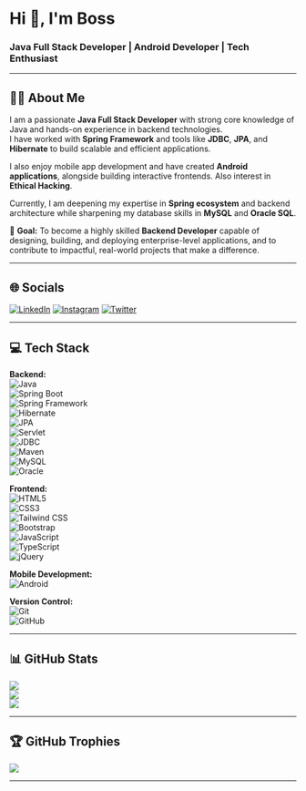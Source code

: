 <h1 align="left">Hi 👋, I'm Boss</h1>
<h3 align="left">Java Full Stack Developer | Android Developer | Tech Enthusiast</h3>

---

## 🧑‍💻 About Me

I am a passionate **Java Full Stack Developer** with strong core knowledge of Java and hands-on experience in backend technologies.  
I have worked with **Spring Framework** and tools like **JDBC**, **JPA**, and **Hibernate** to build scalable and efficient applications.  

I also enjoy mobile app development and have created **Android applications**, alongside building interactive frontends. Also interest in **Ethical Hacking**.

Currently, I am deepening my expertise in **Spring ecosystem** and backend architecture while sharpening my database skills in **MySQL** and **Oracle SQL**.  

🎯 **Goal:** To become a highly skilled **Backend Developer** capable of designing, building, and deploying enterprise-level applications, and to contribute to impactful, real-world projects that make a difference.  

---

## 🌐 Socials  
[![LinkedIn](https://img.shields.io/badge/LinkedIn-%230077B5.svg?logo=linkedin&logoColor=white)](https://linkedin.com/in/yourprofile) [![Instagram](https://img.shields.io/badge/Instagram-%23E4405F.svg?logo=Instagram&logoColor=white)](https://instagram.com/yourprofile) [![Twitter](https://img.shields.io/badge/Twitter-%231DA1F2.svg?logo=Twitter&logoColor=white)](https://twitter.com/yourprofile)

---

## 💻 Tech Stack  

**Backend:**  
![Java](https://img.shields.io/badge/Java-%23ED8B00.svg?logo=openjdk&logoColor=white)  
![Spring Boot](https://img.shields.io/badge/Spring%20Boot-%236DB33F.svg?logo=springboot&logoColor=white)  
![Spring Framework](https://img.shields.io/badge/Spring-%236DB33F.svg?logo=spring&logoColor=white)  
![Hibernate](https://img.shields.io/badge/Hibernate-%235C4C3F.svg?logo=hibernate&logoColor=white)  
![JPA](https://img.shields.io/badge/JPA-%2300f.svg?logoColor=white)  
![Servlet](https://img.shields.io/badge/Servlet-%2300f.svg?logoColor=white)  
![JDBC](https://img.shields.io/badge/JDBC-%2300f.svg?logoColor=white)  
![Maven](https://img.shields.io/badge/Maven-%23C71A36.svg?logo=apache-maven&logoColor=white)  
![MySQL](https://img.shields.io/badge/MySQL-%2300f.svg?logo=mysql&logoColor=white)  
![Oracle](https://img.shields.io/badge/Oracle-F80000?logo=oracle&logoColor=white)  

**Frontend:**  
![HTML5](https://img.shields.io/badge/HTML5-%23E34F26.svg?logo=html5&logoColor=white)  
![CSS3](https://img.shields.io/badge/CSS3-%231572B6.svg?logo=css3&logoColor=white)  
![Tailwind CSS](https://img.shields.io/badge/Tailwind_CSS-%2338B2AC.svg?logo=tailwind-css&logoColor=white)  
![Bootstrap](https://img.shields.io/badge/Bootstrap-%23563D7C.svg?logo=bootstrap&logoColor=white)  
![JavaScript](https://img.shields.io/badge/JavaScript-%23323330.svg?logo=javascript&logoColor=%23F7DF1E)  
![TypeScript](https://img.shields.io/badge/TypeScript-%23007ACC.svg?logo=typescript&logoColor=white)  
![jQuery](https://img.shields.io/badge/jQuery-%230769AD.svg?logo=jquery&logoColor=white)  

**Mobile Development:**  
![Android](https://img.shields.io/badge/Android-%233DDC84.svg?logo=android&logoColor=white)  

**Version Control:**  
![Git](https://img.shields.io/badge/Git-%23F05033.svg?logo=git&logoColor=white)  
![GitHub](https://img.shields.io/badge/GitHub-%23121011.svg?logo=github&logoColor=white)  

---

## 📊 GitHub Stats  
![](https://github-readme-stats.vercel.app/api?username=YourUserName&theme=dark&hide_border=false&include_all_commits=true&count_private=true)  
![](https://github-readme-streak-stats.herokuapp.com/?user=YourUserName&theme=dark&hide_border=false)  
![](https://github-readme-stats.vercel.app/api/top-langs/?username=YourUserName&theme=dark&hide_border=false&layout=compact)  

---

## 🏆 GitHub Trophies  
![](https://github-profile-trophy.vercel.app/?username=YourUserName&theme=darkhub&no-frame=false&no-bg=false&margin-w=4)  

---
